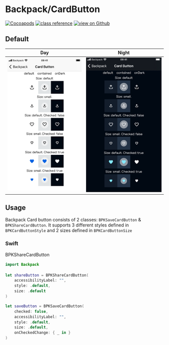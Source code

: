# Backpack/CardButton

[![Cocoapods](https://img.shields.io/cocoapods/v/Backpack.svg?style=flat)](https://cocoapods.org/pods/Backpack)
[![class reference](https://img.shields.io/badge/Class%20reference-iOS-blue)](https://backpack.github.io/ios/versions/latest/uikit/Classes/BPKSaveCardButton.html)
[![view on Github](https://img.shields.io/badge/Source%20code-GitHub-lightgrey)](https://github.com/Skyscanner/backpack-ios/tree/main/Backpack/CardButton)

## Default
| Day | Night |
| --- | --- |
| <img src="https://raw.githubusercontent.com/Skyscanner/backpack-ios/main/screenshots/iPhone%208-cardbutton___all_lm.png" alt="" width="375" /> | <img src="https://raw.githubusercontent.com/Skyscanner/backpack-ios/main/screenshots/iPhone%208-cardbutton___all_dm.png" alt="" width="375" /> |

## Usage

Backpack Card button consists of 2 classes: `BPKSaveCardButton` & `BPKShareCardButton`. It supports 3 different styles defined in `BPKCardButtonStyle` and 2 sizes defined in `BPKCardButtonSize`

### Swift

BPKShareCardButton 
```swift
import Backpack

let shareButton = BPKShareCardButton(
    accessibilityLabel: "",
    style: .default,
    size: .default
)
```

```swift
let saveButton = BPKSaveCardButton(
    checked: false,
    accessibilityLabel: "",
    style: .default,
    size: .default,
    onCheckedChange: { _ in }
)
```
